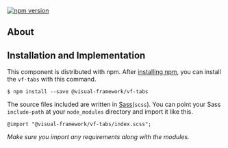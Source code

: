 [![npm version](https://badge.fury.io/js/%40visual-framework%2Fvf-tabs.svg)](https://badge.fury.io/js/%40visual-framework%2Fvf-tabs)

## About

## Installation and Implementation

This component is distributed with npm. After [installing npm](https://www.npmjs.com/get-npm), you can install the `vf-tabs` with this command.

```
$ npm install --save @visual-framework/vf-tabs
```

The source files included are written in [Sass](http://sass-lang.com)(`scss`). You can point your Sass `include-path` at your `node_modules` directory and import it like this.

```
@import "@visual-framework/vf-tabs/index.scss";
```

_Make sure you import any requirements along with the modules._
